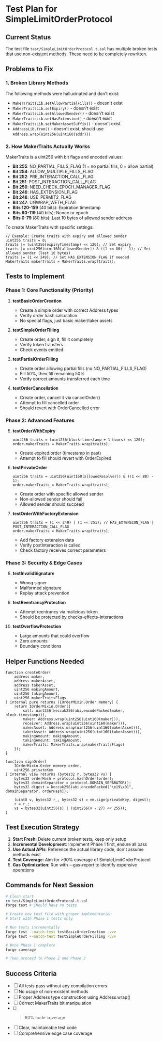 # Test Plan for SimpleLimitOrderProtocol

## Current Status
The test file `test/SimpleLimitOrderProtocol.t.sol` has multiple broken tests that use non-existent methods. These need to be completely rewritten.

## Problems to Fix

### 1. Broken Library Methods
The following methods were hallucinated and don't exist:
- `MakerTraitsLib.setAllowPartialFills()` - doesn't exist
- `MakerTraitsLib.setExpiry()` - doesn't exist  
- `MakerTraitsLib.setAllowedSender()` - doesn't exist
- `MakerTraitsLib.setHasExtension()` - doesn't exist
- `MakerTraitsLib.setMakerAssetSuffix()` - doesn't exist
- `AddressLib.from()` - doesn't exist, should use `Address.wrap(uint256(uint160(addr)))`

### 2. How MakerTraits Actually Works
MakerTraits is a uint256 with bit flags and encoded values:
- **Bit 255**: NO_PARTIAL_FILLS_FLAG (1 = no partial fills, 0 = allow partial)
- **Bit 254**: ALLOW_MULTIPLE_FILLS_FLAG
- **Bit 252**: PRE_INTERACTION_CALL_FLAG
- **Bit 251**: POST_INTERACTION_CALL_FLAG
- **Bit 250**: NEED_CHECK_EPOCH_MANAGER_FLAG
- **Bit 249**: HAS_EXTENSION_FLAG
- **Bit 248**: USE_PERMIT2_FLAG
- **Bit 247**: UNWRAP_WETH_FLAG
- **Bits 120-159** (40 bits): Expiration timestamp
- **Bits 80-119** (40 bits): Nonce or epoch
- **Bits 0-79** (80 bits): Last 10 bytes of allowed sender address

To create MakerTraits with specific settings:
```solidity
// Example: Create traits with expiry and allowed sender
uint256 traits = 0;
traits |= (uint256(expiryTimestamp) << 120); // Set expiry
traits |= uint256(uint160(allowedSender)) & ((1 << 80) - 1); // Set allowed sender (last 10 bytes)
traits |= (1 << 249); // Set HAS_EXTENSION_FLAG if needed
MakerTraits makerTraits = MakerTraits.wrap(traits);
```

## Tests to Implement

### Phase 1: Core Functionality (Priority)
1. **testBasicOrderCreation**
   - Create a simple order with correct Address types
   - Verify order hash calculation
   - No special flags, just basic maker/taker assets

2. **testSimpleOrderFilling**
   - Create order, sign it, fill it completely
   - Verify token transfers
   - Check events emitted

3. **testPartialOrderFilling** 
   - Create order allowing partial fills (no NO_PARTIAL_FILLS_FLAG)
   - Fill 50%, then fill remaining 50%
   - Verify correct amounts transferred each time

4. **testOrderCancellation**
   - Create order, cancel it via cancelOrder()
   - Attempt to fill cancelled order
   - Should revert with OrderCancelled error

### Phase 2: Advanced Features
5. **testOrderWithExpiry**
   ```solidity
   uint256 traits = (uint256(block.timestamp + 1 hours) << 120);
   order.makerTraits = MakerTraits.wrap(traits);
   ```
   - Create expired order (timestamp in past)
   - Attempt to fill should revert with OrderExpired

6. **testPrivateOrder**
   ```solidity
   uint256 traits = uint256(uint160(allowedResolver)) & ((1 << 80) - 1);
   order.makerTraits = MakerTraits.wrap(traits);
   ```
   - Create order with specific allowed sender
   - Non-allowed sender should fail
   - Allowed sender should succeed

7. **testOrderWithFactoryExtension**
   ```solidity
   uint256 traits = (1 << 249) | (1 << 251); // HAS_EXTENSION_FLAG | POST_INTERACTION_CALL_FLAG
   order.makerTraits = MakerTraits.wrap(traits);
   ```
   - Add factory extension data
   - Verify postInteraction is called
   - Check factory receives correct parameters

### Phase 3: Security & Edge Cases
8. **testInvalidSignature**
   - Wrong signer
   - Malformed signature
   - Replay attack prevention

9. **testReentrancyProtection**
   - Attempt reentrancy via malicious token
   - Should be protected by checks-effects-interactions

10. **testOverflowProtection**
    - Large amounts that could overflow
    - Zero amounts
    - Boundary conditions

## Helper Functions Needed

```solidity
function createOrder(
    address maker,
    address makerAsset,
    address takerAsset,
    uint256 makingAmount,
    uint256 takingAmount,
    uint256 makerTraitsFlags
) internal pure returns (IOrderMixin.Order memory) {
    return IOrderMixin.Order({
        salt: uint256(keccak256(abi.encodePacked(maker, block.timestamp))),
        maker: Address.wrap(uint256(uint160(maker))),
        receiver: Address.wrap(uint256(uint160(maker))),
        makerAsset: Address.wrap(uint256(uint160(makerAsset))),
        takerAsset: Address.wrap(uint256(uint160(takerAsset))),
        makingAmount: makingAmount,
        takingAmount: takingAmount,
        makerTraits: MakerTraits.wrap(makerTraitsFlags)
    });
}

function signOrder(
    IOrderMixin.Order memory order,
    uint256 privateKey
) internal view returns (bytes32 r, bytes32 vs) {
    bytes32 orderHash = protocol.hashOrder(order);
    bytes32 domainSeparator = protocol.DOMAIN_SEPARATOR();
    bytes32 digest = keccak256(abi.encodePacked("\x19\x01", domainSeparator, orderHash));
    
    (uint8 v, bytes32 r_, bytes32 s) = vm.sign(privateKey, digest);
    r = r_;
    vs = bytes32(uint256(s) | (uint256(v - 27) << 255));
}
```

## Test Execution Strategy

1. **Start Fresh**: Delete current broken tests, keep only setup
2. **Incremental Development**: Implement Phase 1 first, ensure all pass
3. **Use Actual APIs**: Reference the actual library code, don't assume methods exist
4. **Test Coverage**: Aim for >90% coverage of SimpleLimitOrderProtocol
5. **Gas Optimization**: Run with --gas-report to identify expensive operations

## Commands for Next Session

```bash
# Clean start
rm test/SimpleLimitOrderProtocol.t.sol
forge test # Should have no tests

# Create new test file with proper implementation
# Start with Phase 1 tests only

# Run tests incrementally
forge test --match-test testBasicOrderCreation -vvv
forge test --match-test testSimpleOrderFilling -vvv

# Once Phase 1 complete
forge coverage

# Then proceed to Phase 2 and Phase 3
```

## Success Criteria
- [ ] All tests pass without any compilation errors
- [ ] No usage of non-existent methods
- [ ] Proper Address type construction using Address.wrap()
- [ ] Correct MakerTraits bit manipulation
- [ ] >90% code coverage
- [ ] Clear, maintainable test code
- [ ] Comprehensive edge case coverage